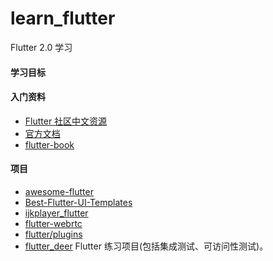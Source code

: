 # learn_flutter
Flutter 2.0 学习

#### 学习目标


#### 入门资料
- [Flutter 社区中文资源](https://flutter.cn/)
- [官方文档](https://flutter.dev/docs)
- [flutter-book](https://github.com/kangshaojun/flutter-book)

#### 项目
- [awesome-flutter](https://github.com/Solido/awesome-flutter)
- [Best-Flutter-UI-Templates](https://github.com/mitesh77/Best-Flutter-UI-Templates)
- [ijkplayer_flutter](https://github.com/CaiJingLong/flutter_ijkplayer)
- [flutter-webrtc](https://github.com/flutter-webrtc/flutter-webrtc)
- [flutter/plugins](https://github.com/flutter/plugins) 
- [flutter_deer](https://github.com/simplezhli/flutter_deer) Flutter 练习项目(包括集成测试、可访问性测试)。
